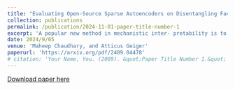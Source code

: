 ```yaml
---
title: "Evaluating Open-Source Sparse Autoencoders on Disentangling Factual Knowledge in GPT-2 Small"
collection: publications
permalink: /publication/2024-11-01-paper-title-number-1
excerpt: 'A popular new method in mechanistic inter- pretability is to train high-dimensional sparse autoencoders (SAEs) on neuron activations and use SAE features as the atomic units of analy- sis. However, the body of evidence on whether SAE feature spaces are useful for causal analy- sis is underdeveloped. In this work, we use the RAVEL benchmark to evaluate whether SAEs trained on hidden representations of GPT- 2 small have sets of features that separately mediate knowledge of which country a city is in and which continent it is in. We evaluate four open-source SAEs for GPT-2 small against each other, with neurons serving as a baseline, and linear features learned via distributed align- ment search (DAS) serving as a skyline. For each, we learn a binary mask to select features that will be patched to change the country of a city without changing the continent, or vice versa. Our results show that SAEs struggle to reach the neuron baseline, and none come close to the DAS skyline. We release code here: github.com/MaheepChaudhary/SAE-Ravel'
date: 2024/9/05
venue: 'Maheep Chaudhary, and Atticus Geiger'
paperurl: 'https://arxiv.org/pdf/2409.04478'
# citation: 'Your Name, You. (2009). &quot;Paper Title Number 1.&quot; <i>Journal 1</i>. 1(1).'
---
```

<!-- This paper is about the number 1. The number 2 is left for future work. -->

[Download paper here](https://arxiv.org/pdf/2409.04478)

<!-- Recommended citation: Your Name, You. (2009). "Paper Title Number 1." <i>Journal 1</i>. 1(1). -->
